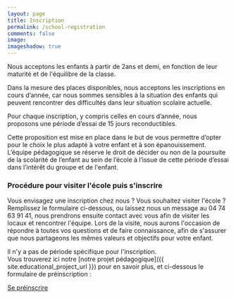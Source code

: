 ```yaml
---
layout: page
title: Inscription
permalink: /school-registration
comments: false
image: 
imageshadow: true
---
```


Nous acceptons les enfants à partir de 2ans et demi, en fonction de leur maturité et de l'équilibre de la classe. 

Dans la mesure des places disponibles, nous acceptons les inscriptions en cours d’année, car nous sommes sensibles à la situation des enfants qui peuvent rencontrer des difficultés dans leur situation scolaire actuelle.

Pour chaque inscription, y compris celles en cours d’année, nous proposons une période d’essai de 15 jours reconductibles.

Cette proposition est mise en place dans le but de vous permettre d’opter pour le choix le plus adapté à votre enfant et à son épanouissement. L’équipe pédagogique se réserve le droit de décider ou non de la poursuite de la scolarité de l’enfant au sein de l’école à l’issue de cette période d’essai dans l’intérêt du groupe et de l'enfant.

### Procédure pour visiter l'école puis s'inscrire 

Vous envisagez une inscription chez nous ? Vous souhaitez visiter l'école ? Remplissez le formulaire ci-dessous, ou laissez nous un message au 04 74 63 91 41, nous prendrons ensuite contact avec vous afin de visiter les locaux et rencontrer l'équipe. Lors de la visite, nous aurons l'occasion de répondre à toutes vos questions et de faire connaissance, afin de s'assurer que nous partageons les mêmes valeurs et objectifs pour votre enfant. 

Il n'y a pas de période spécifique pour l'inscription.  
Vous trouverez ici notre [notre projet pédagogique]({{ site.educational_project_url }}) pour en savoir plus, et ci-dessous le formulaire de préinscription :

<a class="btn btn-success" href="https://forms.gle/iK6vwEsg2d4Fq7Rd8" target="_blank">Se préinscrire</a>

